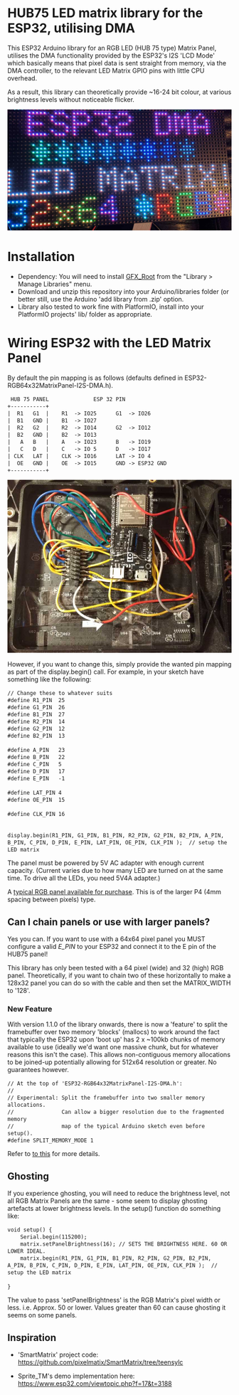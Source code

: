 # HUB75 LED matrix library for the ESP32, utilising DMA

This ESP32 Arduino library for an RGB LED (HUB 75 type) Matrix Panel, utilises the DMA functionality provided by the ESP32's I2S 'LCD Mode' which basically means that pixel data is sent straight from memory, via the DMA controller, to the relevant LED Matrix GPIO pins with little CPU overhead.

As a result, this library can theoretically provide ~16-24 bit colour, at various brightness levels without noticeable flicker.

![It's better in real life](image.jpg)

# Installation

* Dependency: You will need to install [GFX_Root](https://github.com/ZinggJM/GFX_Root) from the "Library > Manage Libraries" menu.
* Download and unzip this repository into your Arduino/libraries folder (or better still, use the Arduino 'add library from .zip' option.
* Library also tested to work fine with PlatformIO, install into your PlatformIO projects' lib/ folder as appropriate.

# Wiring ESP32 with the LED Matrix Panel

By default the pin mapping is as follows (defaults defined in ESP32-RGB64x32MatrixPanel-I2S-DMA.h).

```
 HUB 75 PANEL              ESP 32 PIN
+-----------+   
|  R1   G1  |    R1  -> IO25      G1  -> IO26
|  B1   GND |    B1  -> IO27
|  R2   G2  |    R2  -> IO14      G2  -> IO12
|  B2   GND |    B2  -> IO13
|   A   B   |    A   -> IO23      B   -> IO19
|   C   D   |    C   -> IO 5      D   -> IO17
| CLK   LAT |    CLK -> IO16      LAT -> IO 4
|  OE   GND |    OE  -> IO15      GND -> ESP32 GND
+-----------+
```
![The default pin mapping is best for a LOLIN D32](WiringExample.jpg)

However, if you want to change this, simply provide the wanted pin mapping as part of the display.begin() call. For example, in your sketch have something like the following:

```
// Change these to whatever suits
#define R1_PIN  25
#define G1_PIN  26
#define B1_PIN  27
#define R2_PIN  14
#define G2_PIN  12
#define B2_PIN  13

#define A_PIN   23
#define B_PIN   22 
#define C_PIN   5
#define D_PIN   17
#define E_PIN   -1
          
#define LAT_PIN 4
#define OE_PIN  15

#define CLK_PIN 16


display.begin(R1_PIN, G1_PIN, B1_PIN, R2_PIN, G2_PIN, B2_PIN, A_PIN, B_PIN, C_PIN, D_PIN, E_PIN, LAT_PIN, OE_PIN, CLK_PIN );  // setup the LED matrix
```

The panel must be powered by 5V AC adapter with enough current capacity. (Current varies due to how many LED are turned on at the same time. To drive all the LEDs, you need 5V4A adapter.)


A [typical RGB panel available for purchase](https://www.aliexpress.com/item/256-128mm-64-32-pixels-1-16-Scan-Indoor-3in1-SMD2121-RGB-full-color-P4-led/32810362851.html). This is of the larger P4 (4mm spacing between pixels) type. 

## Can I chain panels or use with larger panels?

Yes you can. If you want to use with a 64x64 pixel panel you MUST configure a valid *E_PIN* to your ESP32 and connect it to the E pin of the HUB75 panel!

This library has only been tested with a 64 pixel (wide) and 32 (high) RGB panel.  Theoretically, if you want to chain two of these horizontally to make a 128x32 panel you can do so with the cable and then set the MATRIX_WIDTH to '128'.

### New Feature

With version 1.1.0 of the library onwards, there is now a 'feature' to split the framebuffer  over two memory 'blocks' (mallocs) to work around the fact that typically the ESP32 upon 'boot up' has 2 x ~100kb chunks of memory available to use (ideally we'd want one massive chunk, but for whatever reasons this isn't the case). This allows non-contiguous memory allocations to be joined-up potentially allowing for 512x64 resolution or greater. No guarantees however.

```
// At the top of 'ESP32-RGB64x32MatrixPanel-I2S-DMA.h':
//
// Experimental: Split the framebuffer into two smaller memory allocations.
//               Can allow a bigger resolution due to the fragmented memory
//               map of the typical Arduino sketch even before setup().
#define SPLIT_MEMORY_MODE 1
```
Refer to [to this](SPLIT_MEMORY_MODE.md) for more details.

## Ghosting

If you experience ghosting, you will need to reduce the brightness level, not all RGB Matrix Panels are the same - some seem to display ghosting artefacts at lower brightness levels. In the setup() function do something like:

```
void setup() {
    Serial.begin(115200);
    matrix.setPanelBrightness(16); // SETS THE BRIGHTNESS HERE. 60 OR LOWER IDEAL.
    matrix.begin(R1_PIN, G1_PIN, B1_PIN, R2_PIN, G2_PIN, B2_PIN, A_PIN, B_PIN, C_PIN, D_PIN, E_PIN, LAT_PIN, OE_PIN, CLK_PIN );  // setup the LED matrix

}

```

The value to pass 'setPanelBrightness' is the RGB Matrix's pixel width or less. i.e. Approx. 50 or lower. Values greater than 60 can cause ghosting it seems on some panels.

## Inspiration

* 'SmartMatrix' project code: https://github.com/pixelmatix/SmartMatrix/tree/teensylc

* Sprite_TM's demo implementation here: https://www.esp32.com/viewtopic.php?f=17&t=3188

